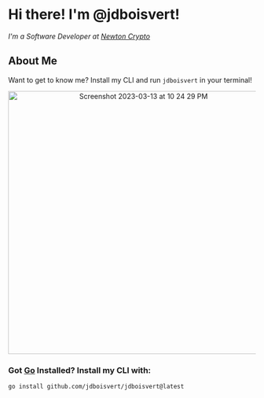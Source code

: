 # Hi there! I'm @jdboisvert!
<p>
    <em>
        I'm a Software Developer at <a href="https://securityscorecard.com/">Newton Crypto</a>
        </br>
    </em>
</p>

## About Me
Want to get to know me? Install my CLI and run `jdboisvert` in your terminal!

<p align="center">
    <img width="535" alt="Screenshot 2023-03-13 at 10 24 29 PM" src="https://user-images.githubusercontent.com/40838156/224877172-6f11eea0-540d-48c7-87f3-87b774967982.png">
</p>

### Got [Go](https://go.dev/dl/) Installed? Install my CLI with:
```shell
go install github.com/jdboisvert/jdboisvert@latest
```

